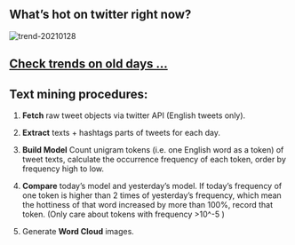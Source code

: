 ## What’s hot on twitter right now?

![trend-20210128][wordcloud]

[wordcloud]: https://raw.githubusercontent.com/xdqc/tweet-trend-everyday/master/word-cloud/trend-20210128.png?token=AF5V4P7ADR6KQBZ4CEDTNIK6AXRMU "trend-20210128"

## [Check trends on old days ...](https://github.com/xdqc/tweet-trend-everyday/tree/master/word-cloud)

## Text mining procedures:

1. **Fetch** raw tweet objects via twitter API (English tweets only).

2. **Extract** texts + hashtags parts of tweets for each day.

3. **Build Model** Count unigram tokens (i.e. one English word as a token) of tweet texts, calculate the occurrence frequency of each token, order by frequency high to low.

4. **Compare** today’s model and yesterday’s model. If today’s frequency of one token is higher than 2 times of yesterday’s frequency, which mean the hottiness of that word increased by more than 100%, record that token. (Only care about tokens with frequency >10^-5 )

5. Generate **Word Cloud** images.
